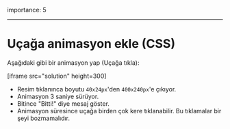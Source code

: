 importance: 5

---

# Uçağa animasyon ekle (CSS)

Aşağıdaki gibi bir animasyon yap (Uçağa tıkla):

[iframe src="solution" height=300]

- Resim tıklanınca boyutu `40x24px`'den `400x240px`'e çıkıyor.
- Animasyon 3 saniye sürüyor.
- Bitince "Bitti!" diye mesaj göster.
- Animasyon süresince uçağa birden çok kere tıklanabilir. Bu tıklamalar bir şeyi bozmamalıdır.
